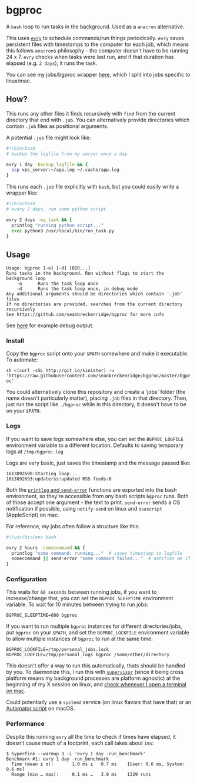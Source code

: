 # bgproc

A `bash` loop to run tasks in the background. Used as a `anacron` alternative.

This uses [`evry`](https://github.com/seanbreckenridge/evry) to schedule commands/run things periodically. `evry` saves persistent files with timestamps to the computer for each job, which means this follows `anacron`s philosophy - the computer doesn't have to be running 24 x 7. `evry` checks when tasks were last run, and if that duration has elapsed (e.g. `2 days`), it runs the task.

You can see my jobs/bgproc wrapper [here](https://github.com/seanbreckenridge/dotfiles/tree/master/.local/scripts/supervisor), which I split into jobs specific to linux/mac.

## How?

This runs any other files it finds recursively with `find` from the current directory that end with `.job`. You can alternatively provide directories which contain `.job` files as positional arguments.

A potential `.job` file might look like:

```bash
#!/bin/bash
# backup the logfile from my server once a day

evry 1 day -backup_logfile && {
  scp vps_server:~/app.log ~/.cache/app.log
}
```

This runs each `.job` file explicitly with `bash`, but you could easily write a wrapper like:

```bash
#!/bin/bash
# every 2 days, run some python script

evry 2 days -my_task && {
  printlog "running python script..."
  exec python3 /usr/local/bin/run_task.py
}
```

## Usage

```
Usage: bgproc [-o] [-d] [DIR...]
Runs tasks in the background. Run without flags to start the background loop
	-o		Runs the task loop once
	-d		Runs the task loop once, in debug mode
Any additional arguments should be directories which contain '.job' files
If no directories are provided, searches from the current directory recursively
See https://github.com/seanbreckenridge/bgproc for more info
```

See [here](https://gist.github.com/seanbreckenridge/e7ad77320c065d96f282f6d45deaa842) for example debug output.

### Install

Copy the `bgproc` script onto your `$PATH` somewhere and make it executable. To automate:

`sh <(curl -sSL http://git.io/sinister) -u 'https://raw.githubusercontent.com/seanbreckenridge/bgproc/master/bgproc'`

You could alternatively clone this repository and create a 'jobs' folder (the name doesn't particularly matter), placing `.job` files in that directory. Then, just run the script like `./bgproc` while in this directory, it doesn't have to be on your `$PATH`.

### Logs

If you want to save logs somewhere else, you can set the `BGPROC_LOGFILE` environment variable to a different location. Defaults to saving temporary logs at `/tmp/bgproc.log`

Logs are very basic, just saves the timestamp and the message passed like:

```
1613892690:Starting loop...
1613892693:updaterss:updated RSS feeds:0
```

Both the [`printlog` and `send-error`](https://github.com/seanbreckenridge/bgproc/blob/2b4a2a021bd0ccf0d7ea8d2557e8c5c816e05b49/bgproc#L34-L54) functions are exported into the bash environment, so they're accessible from any bash scripts `bgproc` runs. Both of those accept one argument - the text to print. `send-error` sends a OS notification if possible, using `notify-send` on linux and `osascript` (AppleScript) on mac.

For reference, my jobs often follow a structure like this:

```bash
#!/usr/bin/env bash

evry 2 hours -somecommand && {
  printlog "some command: running..."  # saves timestamp to logfile
  somecommand || send-error "some command failed..."  # notifies me if this fails
}
```

### Configuration

This waits for `60 seconds` between running jobs, if you want to increase/change that, you can set the `BGPROC_SLEEPTIME` environment variable. To wait for 10 minutes between trying to run jobs:

`BGPROC_SLEEPTIME=600 bgproc`

If you want to run multiple `bgproc` instances for different directories/jobs, put `bgproc` on your `$PATH`, and set the `BGPROC_LOCKFILE` environment variable to allow multiple instances of `bgproc` to run at the same time:

```
BGPROC_LOCKFILE=/tmp/personal_jobs.lock BGPROC_LOGFILE=/tmp/personal_logs bgproc /some/other/directory
```

This doesn't offer a way to run this automatically, thats should be handled by you. To daemonize this, I run this with [`supervisor`](https://github.com/Supervisor/supervisor) (since it being cross platform means my background processes are platform agnostic) at the beginning of my X session on linux, and [check whenever I open a terminal on mac](https://github.com/seanbreckenridge/dotfiles/blob/master/.config/zsh/mac.zsh).

Could potentially use a `systemd` service (on linux flavors that have that) or an [Automator script](https://stackoverflow.com/questions/6442364/running-script-upon-login-mac) on macOS.

### Performance

Despite this running `evry` all the time to check if times have elapsed, it doesn't cause much of a footprint, each call takes about `1ms`:

```
$ hyperfine --warmup 3 -i 'evry 1 day -run_benchmark'
Benchmark #1: evry 1 day -run_benchmark
  Time (mean ± σ):       1.0 ms ±   0.7 ms    [User: 0.6 ms, System: 0.6 ms]
  Range (min … max):     0.1 ms …   3.0 ms    1329 runs
```

